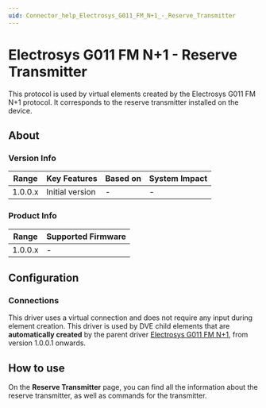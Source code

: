 ```yaml
---
uid: Connector_help_Electrosys_G011_FM_N+1_-_Reserve_Transmitter
---
```


# Electrosys G011 FM N+1 - Reserve Transmitter

This protocol is used by virtual elements created by the Electrosys G011 FM N+1 protocol. It corresponds to the reserve transmitter installed on the device.

## About

### Version Info

| **Range** | **Key Features** | **Based on** | **System Impact** |
|-----------|------------------|--------------|-------------------|
| 1.0.0.x   | Initial version  | \-           | \-                |

### Product Info

| **Range** | **Supported Firmware** |
|-----------|------------------------|
| 1.0.0.x   | \-                     |

## Configuration

### Connections

This driver uses a virtual connection and does not require any input during element creation. This driver is used by DVE child elements that are **automatically created** by the parent driver [Electrosys G011 FM N+1](xref:Connector_help_Electrosys_G011_FM_N%2B1), from version 1.0.0.1 onwards.

## How to use

On the **Reserve Transmitter** page, you can find all the information about the reserve transmitter, as well as commands for the transmitter.

